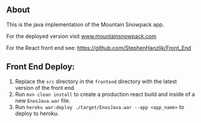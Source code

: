 ## About
This is the java implementation of the Mountain Snowpack app.  

For the deployed version visit www.mountainsnowpack.com

For the React front end see: https://github.com/StephenHanzlik/Front_End

## Front End Deploy:
1) Replace the `src` directory in the `frontend` directory with the latest version of the front end.
2) Run `mvn clean install` to create a production react build and inside of a new `EnosJava.war` file.
3) Run `heroku war:deploy ./target/EnosJava.war --app <app_name>` to deploy to heroku.
